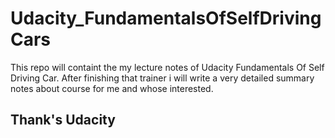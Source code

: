 # Udacity_FundamentalsOfSelfDrivingCars

 This repo will containt the my lecture notes of Udacity Fundamentals Of Self Driving Car. After finishing that trainer i will write
a very detailed summary notes about course for me and whose interested. 


## Thank's Udacity 

